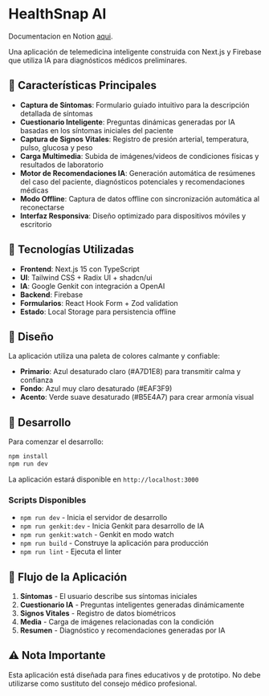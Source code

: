 # HealthSnap AI

Documentacion en Notion [aqui](https://confusion-fragrance-8d3.notion.site/Hackathon-Grupo-3A-Salud-Movil-23c0ac18aa21804f915ae8d306de2ddf?source=copy_link).

Una aplicación de telemedicina inteligente construida con Next.js y Firebase que utiliza IA para diagnósticos médicos preliminares.

## 🏥 Características Principales

- **Captura de Síntomas**: Formulario guiado intuitivo para la descripción detallada de síntomas
- **Cuestionario Inteligente**: Preguntas dinámicas generadas por IA basadas en los síntomas iniciales del paciente
- **Captura de Signos Vitales**: Registro de presión arterial, temperatura, pulso, glucosa y peso
- **Carga Multimedia**: Subida de imágenes/videos de condiciones físicas y resultados de laboratorio
- **Motor de Recomendaciones IA**: Generación automática de resúmenes del caso del paciente, diagnósticos potenciales y recomendaciones médicas
- **Modo Offline**: Captura de datos offline con sincronización automática al reconectarse
- **Interfaz Responsiva**: Diseño optimizado para dispositivos móviles y escritorio

## 🚀 Tecnologías Utilizadas

- **Frontend**: Next.js 15 con TypeScript
- **UI**: Tailwind CSS + Radix UI + shadcn/ui
- **IA**: Google Genkit con integración a OpenAI
- **Backend**: Firebase
- **Formularios**: React Hook Form + Zod validation
- **Estado**: Local Storage para persistencia offline

## 🎨 Diseño

La aplicación utiliza una paleta de colores calmante y confiable:

- **Primario**: Azul desaturado claro (#A7D1E8) para transmitir calma y confianza
- **Fondo**: Azul muy claro desaturado (#EAF3F9)
- **Acento**: Verde suave desaturado (#B5E4A7) para crear armonía visual

## 🔧 Desarrollo

Para comenzar el desarrollo:

```bash
npm install
npm run dev
```

La aplicación estará disponible en `http://localhost:3000`

### Scripts Disponibles

- `npm run dev` - Inicia el servidor de desarrollo
- `npm run genkit:dev` - Inicia Genkit para desarrollo de IA
- `npm run genkit:watch` - Genkit en modo watch
- `npm run build` - Construye la aplicación para producción
- `npm run lint` - Ejecuta el linter

## 📱 Flujo de la Aplicación

1. **Síntomas** - El usuario describe sus síntomas iniciales
2. **Cuestionario IA** - Preguntas inteligentes generadas dinámicamente
3. **Signos Vitales** - Registro de datos biométricos
4. **Media** - Carga de imágenes relacionadas con la condición
5. **Resumen** - Diagnóstico y recomendaciones generadas por IA

## ⚠️ Nota Importante

Esta aplicación está diseñada para fines educativos y de prototipo. No debe utilizarse como sustituto del consejo médico profesional.
